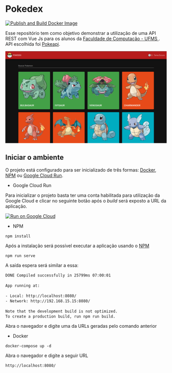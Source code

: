 # Pokedex


[![Publish and Build Docker Image](https://github.com/DiegoBulhoes/pokedex/actions/workflows/docker-publish.yml/badge.svg)](https://github.com/DiegoBulhoes/pokedex/actions/workflows/docker-publish.yml)


Esse repositório tem como objetivo demonstrar a utilização de uma API REST com Vue Js para os alunos da [Faculdade de Computação - UFMS ]('https://www.facom.ufms.br/'). API escolhida foi [Pokeapi](https://pokeapi.co/).

![image](https://github.com/DiegoBulhoes/pokedex/blob/master/image.png)

## Iniciar o ambiente

O projeto está configurado para ser inicializado de três formas: [Docker](https://docker.com/), [NPM](https://www.npmjs.com/) ou [Google Cloud Run](https://cloud.google.com/run).

- Google Cloud Run

Para inicializar o projeto basta ter uma conta habilitada para utilização da Google Cloud e clicar no seguinte botão após o _build_ será exposto a URL da aplicação.

[![Run on Google Cloud](https://deploy.cloud.run/button.svg)](https://deploy.cloud.run)

- NPM

```shell
npm install
```

Após a instalação será possível executar a aplicação usando o [NPM](https://www.npmjs.com/)

```shell
npm run serve
```

A saída espera será similar a essa:

```text
DONE Compiled successfully in 25799ms 07:00:01

App running at:

- Local: http://localhost:8080/
- Network: http://192.168.15.15:8080/

Note that the development build is not optimized.
To create a production build, run npm run build.
```

Abra o navegador e digite uma da URLs geradas pelo comando anterior

- Docker

```shell
docker-compose up -d
```

Abra o navegador e digite a seguir URL

```text
http://localhost:8080/
```
